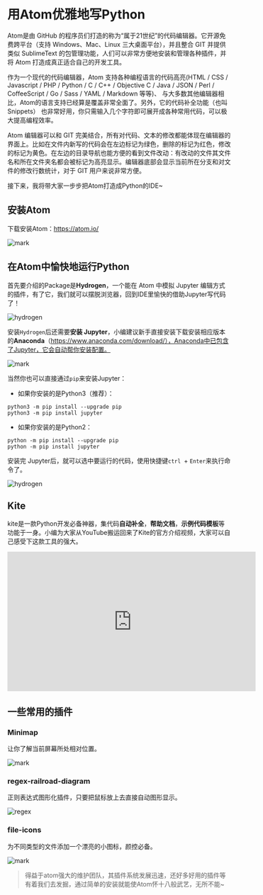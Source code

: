 # 用Atom优雅地写Python

Atom是由 GitHub 的程序员们打造的称为“属于21世纪”的代码编辑器。它开源免费跨平台（支持 Windows、Mac、Linux 三大桌面平台），并且整合 GIT 并提供类似 SublimeText 的包管理功能，人们可以非常方便地安装和管理各种插件，并将 Atom 打造成真正适合自己的开发工具。

作为一个现代的代码编辑器，Atom 支持各种编程语言的代码高亮(HTML / CSS / Javascript / PHP / Python / C / C++ / Objective C / Java / JSON / Perl / CoffeeScript / Go / Sass / YAML / Markdown 等等)、 与大多数其他编辑器相比，Atom的语言支持已经算是覆盖非常全面了。另外，它的代码补全功能（也叫Snippets） 也非常好用，你只需输入几个字符即可展开成各种常用代码，可以极大提高编程效率。

Atom 编辑器可以和 GIT 完美结合，所有对代码、文本的修改都能体现在编辑器的界面上。比如在文件内新写的代码会在左边标记为绿色，删除的标记为红色，修改的标记为黄色。在左边的目录导航也能方便的看到文件改动：有改动的文件其文件名和所在文件夹名都会被标记为高亮显示。编辑器底部会显示当前所在分支和对文件的修改行数统计，对于 GIT 用户来说非常方便。

接下来，我将带大家一步步把Atom打造成Python的IDE~

## 安装Atom

下载安装Atom：https://atom.io/

![mark](http://oo3g995ih.bkt.clouddn.com/blog/180505/FfEHIGihBB.png?imageslim)

## 在Atom中愉快地运行Python

首先要介绍的Package是**Hydrogen**，一个能在 Atom 中模拟 Jupyter 编辑方式的插件，有了它，我们就可以摆脱浏览器，回到IDE里愉快的借助Jupyter写代码了！

![hydrogen](http://oxnc5ug9u.bkt.clouddn.com/pic/171026/BidI31mDIl.gif)

安装`Hydrogen`后还需要**安装 Jupyter**，小编建议新手直接安装下载安装相应版本的**Anaconda**（https://www.anaconda.com/download/），Anaconda中已包含了Jupyter，它会自动帮你安装配置。

![mark](http://oo3g995ih.bkt.clouddn.com/blog/180505/EFFaJhKLF8.png?imageslim)

当然你也可以直接通过`pip`来安装Jupyter：

- 如果你安装的是Python3（推荐）：
```
python3 -m pip install --upgrade pip
python3 -m pip install jupyter
```

- 如果你安装的是Python2：
```
python -m pip install --upgrade pip
python -m pip install jupyter
```

安装完 Jupyter后，就可以选中要运行的代码，使用快捷键`ctrl `+ `Enter`来执行命令了。

![hydrogen](https://pic3.zhimg.com/v2-659bcc57132003e3b2395427d8305703_b.gif)

## Kite
kite是一款Python开发必备神器，集代码**自动补全**，**帮助文档**，**示例代码模板**等功能于一身。小编为大家从YouTube搬运回来了Kite的官方介绍视频，大家可以自己感受下这款工具的强大。

<div align=center>
<iframe width="560" height="315" src="https://www.youtube.com/embed/bF50YPyUKTQ" frameborder="0" allow="autoplay; encrypted-media" allowfullscreen></iframe>
</div>

## 一些常用的插件

### Minimap

让你了解当前屏幕所处相对位置。

![mark](http://oo3g995ih.bkt.clouddn.com/blog/180505/d9Cei2mJiE.png?imageslim)

### regex-railroad-diagram

正则表达式图形化插件，只要把鼠标放上去直接自动图形显示。

![regex](https://pic1.zhimg.com/80/f5394efec12c3e3173816ed77fa381df_hd.jpg)

### file-icons

为不同类型的文件添加一个漂亮的小图标，颜控必备。

![mark](http://oo3g995ih.bkt.clouddn.com/blog/180505/Dd6kL5KFHi.png?imageslim)


> 得益于atom强大的维护团队，其插件系统发展迅速，还好多好用的插件等有着我们去发掘，通过简单的安装就能使Atom怀十八般武艺，无所不能~